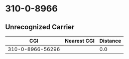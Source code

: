 # 310-0-8966
## Unrecognized Carrier


| CGI | Nearest CGI | Distance |
|-----|-------------|----------|
| 310-0-8966-56296 |  | 0.0 |
